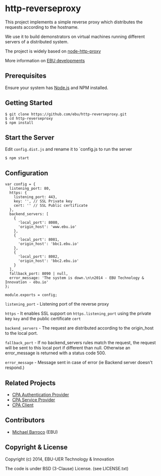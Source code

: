 # http-reverseproxy

This project implements a simple reverse proxy which distributes the requests according to the hostname.

We use it to build demonstrators on virtual machines running different servers of a distributed system.

The project is widely based on [node-http-proxy](https://github.com/nodejitsu/node-http-proxy)

More information on [EBU developments](http://www.ebu.io)


## Prerequisites

Ensure your system has [Node.js](http://nodejs.org/) and NPM installed.

## Getting Started

    $ git clone https://github.com/ebu/http-reverseproxy.git
    $ cd http-reverseproxy
    $ npm install

## Start the Server

  Edit `config.dist.js` and rename it to `config.js to run the server

    $ npm start


## Configuration

    var config = {
      listening_port: 80,
      https: {
        listening_port: 443,
        key: '', // SSL Private key
        cert: '' // SSL Public certificate
      },
      backend_servers: [
        {
          'local_port': 8080,
          'origin_host': 'www.ebu.io'
        },
        {
          'local_port': 8081,
          'origin_host': 'bbc1.ebu.io'
        },
        {
          'local_port': 8082,
          'origin_host': 'bbc2.ebu.io'
        }
      ],
      fallback_port: 8090 | null,
      error_message: 'The system is down.\n\n2014 - EBU Technology & Innovation - ebu.io'
    };

    module.exports = config;


`listening_port` - Listening port of the reverse proxy

`https` - It enables SSL support on `https.listening_port` using the private key `key` and the public certificate `cert`

`backend_servers` - The request are distributed according to the origin_host to the local port.

`fallback_port` - If no backend_servers rules match the request, the request will be sent to this local port if different than null.
Otherwise an error_message is returned with a status code 500.

`error_message` - Message sent in case of error (ie Backend server doesn't respond.)


## Related Projects

* [CPA Authentication Provider](https://github.com/ebu/cpa-auth-provider)
* [CPA Service Provider](https://github.com/ebu/cpa-service-provider)
* [CPA Client](https://github.com/ebu/cpa-client)


## Contributors

* [Michael Barroco](https://github.com/barroco) (EBU)


## Copyright & License

Copyright (c) 2014, EBU-UER Technology & Innovation

The code is under BSD (3-Clause) License. (see LICENSE.txt)
